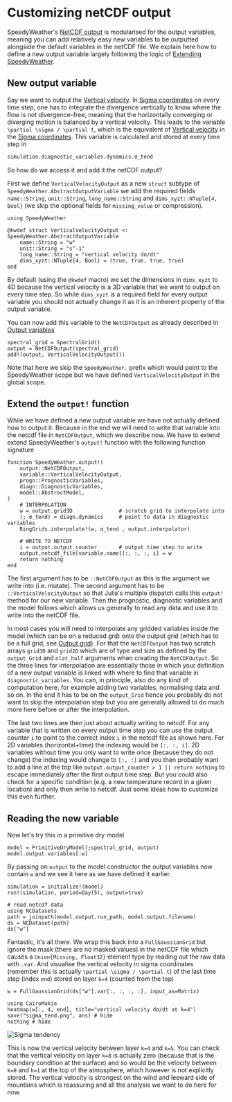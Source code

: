 # Customizing netCDF output

SpeedyWeather's [NetCDF output](@ref) is modularised for the output variables,
meaning you can add relatively easy new variables to be outputted
alongside the default variables in the netCDF file. We explain here
how to define a new output variable largely following the logic
of [Extending SpeedyWeather](@ref).

## New output variable

Say we want to output the [Vertical velocity](@ref). In [Sigma coordinates](@ref)
on every time step, one has to integrate the divergence vertically to
know where the flow is not divergence-free, meaning that the horizontally
converging or diverging motion is balanced by a vertical velocity.
This leads to the variable ``\partial \sigma / \partial t``, which
is the equivalent of [Vertical velocity](@ref) in the [Sigma coordinates](@ref).
This variable is calculated and stored at every time step in 

```julia
simulation.diagnostic_variables.dynamics.σ_tend
```

So how do we access it and add it the netCDF output?

First we define `VerticalVelocityOutput` as a new `struct` subtype of
`SpeedyWeather.AbstractOutputVariable` we add the required fields
`name::String`, `unit::String`, `long_name::String` and
`dims_xyzt::NTuple{4, Bool}` (we skip the optional fields
for `missing_value` or compression).

```@example netcdf_custom
using SpeedyWeather

@kwdef struct VerticalVelocityOutput <: SpeedyWeather.AbstractOutputVariable
    name::String = "w"
    unit::String = "s^-1"
    long_name::String = "vertical velocity dσ/dt"
    dims_xyzt::NTuple{4, Bool} = (true, true, true, true)
end
```

By default (using the `@kwdef` macro) we set the dimensions in `dims_xyzt`
to 4D because the vertical velocity is a 3D variable that we want to output
on every time step. So while `dims_xyzt` is a required field for every output variable
you should not actually change it as it is an inherent property of the output
variable.

You can now add this variable to the `NetCDFOutput` as already described in
[Output variables](@ref)

```@example netcdf_custom
spectral_grid = SpectralGrid()
output = NetCDFOutput(spectral_grid)
add!(output, VerticalVelocityOutput())
```

Note that here we skip the `SpeedyWeather.` prefix which would point to the
SpeedyWeather scope but we have defined `VerticalVelocityOutput` in
the global scope.

## Extend the `output!` function

While we have defined a new output variable we have not actually
defined how to output it. Because in the end we will need to
write that variable into the netcdf file in `NetCDFOutput`,
which we describe now. We have to extend extend
SpeedyWeather's `output!` function with the following
function signature

```@example netcdf_custom
function SpeedyWeather.output!(
    output::NetCDFOutput,
    variable::VerticalVelocityOutput,
    progn::PrognosticVariables,
    diagn::DiagnosticVariables,
    model::AbstractModel,
)
    # INTERPOLATION
    w = output.grid3D               # scratch grid to interpolate into
    (; σ_tend) = diagn.dynamics     # point to data in diagnostic variables
    RingGrids.interpolate!(w, σ_tend , output.interpolator)

    # WRITE TO NETCDF
    i = output.output_counter       # output time step to write
    output.netcdf_file[variable.name][:, :, :, i] = w
    return nothing
end
```

The first argument has to be `::NetCDFOutput` as this is
the argument we write into (i.e. mutate). The second argument
has to be `::VerticalVelocityOutput` so that Julia's multiple
dispatch calls this `output!` method for our new variable.
Then the prognostic, diagnostic variables and the model
follows which allows us generally to read any data and use
it to write into the netCDF file.

In most cases you will need to interpolate any gridded variables
inside the model (which can be on a reduced grd) onto the output grid
(which has to be a full grid, see [Output grid](@ref)). For that
the `NetCDFOutput` has two scratch arrays `grid3D` and `grid2D`
which are of type and size as defined by the `output_Grid` and
`nlat_half` arguments when creating the `NetCDFOutput`.
So the three lines for interpolation are essentially those in
which your definition of a new output variable is linked
with where to find that variable in `diagnostic_variables`.
You can, in principle, also do any kind of computation here,
for example adding two variables, normalising data and so on.
In the end it has to be on the `output_Grid` hence you
probably do not want to skip the interpolation step but you
are generally allowed to do much more here before or after
the interpolation.

The last two lines are then just about actually writing to
netcdf. For any variable that is written on every output
time step you can use the output counter `i` to point to the
correct index `i` in the netcdf file as shown here.
For 2D variables (horizontal+time) the indexing would be
`[:, :, i]`. 2D variables without time you only want to write
once (because they do not change) the indexing would change to
`[:, :]` and you then probably want to add a line at the top
like `output.output_counter > 1 || return nothing` to escape
immediately after the first output time step. But you could
also check for a specific condition (e.g. a new temperature
record in a given location) and only then write to netcdf.
Just some ideas how to customize this even further.

## Reading the new variable

Now let's try this in a primitive dry model

```@example netcdf_custom
model = PrimitiveDryModel(;spectral_grid, output)
model.output.variables[:w]
```

By passing on `output` to the model constructor the output variables
now contain `w` and we see it here as we have defined it earlier.

```@example netcdf_custom
simulation = initialize!(model)
run!(simulation, period=Day(5), output=true)

# read netcdf data
using NCDatasets
path = joinpath(model.output.run_path, model.output.filename)
ds = NCDataset(path)
ds["w"]
```

Fantastic, it's all there. We wrap this back into a `FullGaussianGrid`
but ignore the mask (there are no masked values) in the netCDF file
which causes a `Union{Missing, Float32}` element type by reading out
the raw data with `.var`. And visualise the vertical velocity
in sigma coordinates (remember this is actually ``\partial \sigma / \partial t``)
of the last time step (index `end`) stored on layer ``k=4`` (counted from the top)

```@example netcdf_custom
w = FullGaussianGrid(ds["w"].var[:, :, :, :], input_as=Matrix)

using CairoMakie
heatmap(w[:, 4, end], title="vertical velocity dσ/dt at k=4")
save("sigma_tend.png", ans) # hide
nothing # hide
```
![Sigma tendency](sigma_tend.png)

This is now the vertical velocity between layer ``k=4`` and ``k=5``.
You can check that the vertical velocity on layer ``k=8`` is actually
zero (because that is the boundary condition at the surface)
and so would be the velocity between ``k=0`` and ``k=1`` at the top
of the atmosphere, which however is not explicitly stored.
The vertical velocity is strongest on the wind and leeward side of
mountains which is reassuring and all the analysis we want to
do here for now.
